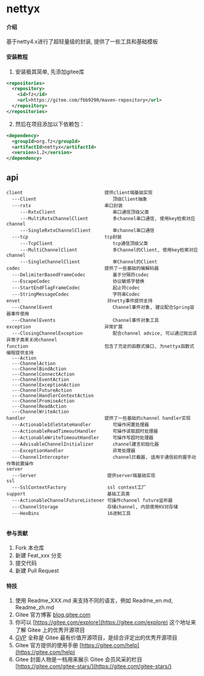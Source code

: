 # nettyx

#### 介绍
基于netty4.x进行了超轻量级的封装, 提供了一些工具和基础模板

#### 安装教程
1. 安装极其简单, 先添加gitee库
```xml
<repositories>
  <repository>
    <id>fz</id>
    <url>https://gitee.com/fbb9290/maven-repository</url>
  </repository>
</repositories>
```

2. 然后在项目添加以下依赖包：
```xml
<dependency>
  <groupId>org.fz</groupId>
  <artifactId>nettyx</artifactId>
  <version>1.2</version>
</dependency>
```
## api
```
client                              提供client端基础实现
  ---Client                            顶级Client抽象  
  ---rxtx                           串口封装
     ---RxtxClient                     串口通信顶级父类
     ---MultiRxtxChannelClient         多channel串口通信, 使用key检索对应channel
     ---SingleRxtxChannelClient        单channel串口通信
  ---tcp                            tcp封装
     ---TcpClient                      tcp通信顶级父类
     ---MultiChannelClient             多Channel的Client, 使用key检索对应channel
     ---SingleChannelClient            单Channel的Client
codec                               提供了一些基础的编解码器
  ---DelimiterBasedFrameCodec          基于分隔符codec
  ---EscapeCodec                       协议敏感字替换
  ---StartEndFlagFrameCodec            起止符codec
  ---StringMessageCodec                字符串Codec
envet                                对netty事件提供支持
  ---ChannelEvent                      Channel事件对象, 建议配合Spring容器事件使用
  ---ChannelEvents                     Channel事件对象工具
exception                           异常扩展
  ---ClosingChannelException           配合channel advice, 可以通过抛出该异常子类来关闭channel
function                            包含了充足的函数式接口, 为nettyx函数式编程提供支持                     
  ---Action                            
  ---ChannelAction                      
  ---ChannelBindAction
  ---ChannelConnectAction
  ---ChannelEventAction
  ---ChannelExceptionAction
  ---ChannelFutureAction
  ---ChannelHandlerContextAction
  ---ChannelPromiseAction
  ---ChannelReadAction
  ---ChannelWriteAction
handler                             提供了一些基础的channel handler实现
  ---ActionableIdleStateHandler        可操作闲置处理器
  ---ActionableReadTimeoutHandler      可操作读取超时处理器
  ---ActionableWriteTimeoutHandler     可操作写超时处理器
  ---AdvisableChannelInitializer       channel建言初始化器
  ---ExceptionHandler                  异常处理器
  ---ChannelInterceptor                channel拦截器, 适用于通信前的握手动作等前置操作
server
  ---Server                          提供server端基础实现
ssl
  ---SslContextFactory               ssl context工厂
support                              基础工具类
  ---ActionableChannelFutureListener 可操作channel future监听器
  ---ChannelStorage                  存储channel, 内部使用KV对存储
  ---HexBins                         16进制工具
  
```
#### 参与贡献

1.  Fork 本仓库
2.  新建 Feat_xxx 分支
3.  提交代码
4.  新建 Pull Request


#### 特技

1.  使用 Readme\_XXX.md 来支持不同的语言，例如 Readme\_en.md, Readme\_zh.md
2.  Gitee 官方博客 [blog.gitee.com](https://blog.gitee.com)
3.  你可以 [https://gitee.com/explore](https://gitee.com/explore) 这个地址来了解 Gitee 上的优秀开源项目
4.  [GVP](https://gitee.com/gvp) 全称是 Gitee 最有价值开源项目，是综合评定出的优秀开源项目
5.  Gitee 官方提供的使用手册 [https://gitee.com/help](https://gitee.com/help)
6.  Gitee 封面人物是一档用来展示 Gitee 会员风采的栏目 [https://gitee.com/gitee-stars/](https://gitee.com/gitee-stars/)
